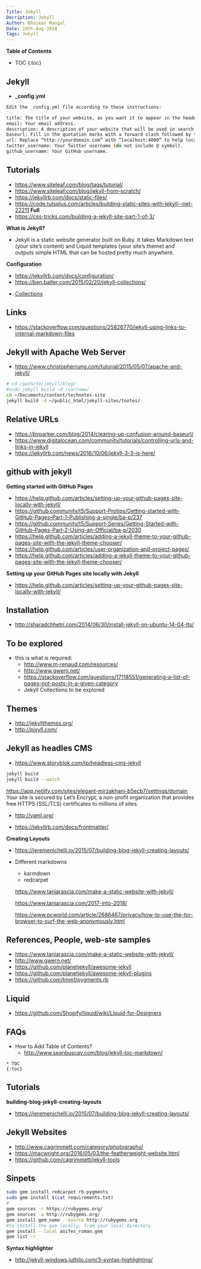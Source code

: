 ```yaml
---
Title: Jekyll
Decription: Jekyll
Author: Bhaskar Mangal
Date: 19th-Aug-2018
Tags: Jekyll
---
```


**Table of Contents**
* TOC
{:toc}

## Jekyll

* **_config.yml**

```bash
Edit the _config.yml file according to these instructions:

title: The title of your website, as you want it to appear in the header of the webpage.
email: Your email address.
description: A description of your website that will be used in search engine results and the site’s RSS feed.
baseurl: Fill in the quotation marks with a forward slash followed by the name of your website folder (e.g. “/JekyllDemo”) to help locate the site at the correct URL.
url: Replace “http://yourdomain.com” with “localhost:4000” to help locate your local version of the site at the correct URL.
twitter_username: Your Twitter username (do not include @ symbol).
github_username: Your GitHub username.
```

## Tutorials
- https://www.siteleaf.com/blog/tags/tutorial/
- https://www.siteleaf.com/blog/jekyll-from-scratch/
- https://jekyllrb.com/docs/static-files/
- https://code.tutsplus.com/articles/building-static-sites-with-jekyll--net-22211
**Full**
- https://css-tricks.com/building-a-jekyll-site-part-1-of-3/

**What is Jekyll?**
- Jekyll is a static website generator built on Ruby. It takes Markdown text (your site’s content) and Liquid templates (your site’s theme) and outputs simple HTML that can be hosted pretty much anywhere.

**Configuration**
- https://jekyllrb.com/docs/configuration/
- https://ben.balter.com/2015/02/20/jekyll-collections/

* [Collections](https://jekyllrb.com/docs/collections/)

## Links
- https://stackoverflow.com/questions/25826770/jekyll-using-links-to-internal-markdown-files


## Jekyll with Apache Web Server
- https://www.christopherrung.com/tutorial/2015/05/07/apache-and-jekyll/
```bash
# cd /path/to/jekyll/blog/
#sudo jekyll build -d /var/www/
cd ~/Documents/content/technotes-site
jekyll build -d ~/public_html/jekyll-sites/tnotes/
```

## Relative URLs
- https://byparker.com/blog/2014/clearing-up-confusion-around-baseurl/
- https://www.digitalocean.com/community/tutorials/controlling-urls-and-links-in-jekyll
- https://jekyllrb.com/news/2016/10/06/jekyll-3-3-is-here/

## github with jekyll
**Getting started with GitHub Pages**
- https://help.github.com/articles/setting-up-your-github-pages-site-locally-with-jekyll/
- https://github.community/t5/Support-Protips/Getting-started-with-GitHub-Pages-Part-1-Publishing-a-single/ba-p/237
- https://github.community/t5/Support-Series/Getting-Started-with-GitHub-Pages-Part-2-Using-an-Official/ba-p/2030
- https://help.github.com/articles/adding-a-jekyll-theme-to-your-github-pages-site-with-the-jekyll-theme-chooser/
- https://help.github.com/articles/user-organization-and-project-pages/
- https://help.github.com/articles/adding-a-jekyll-theme-to-your-github-pages-site-with-the-jekyll-theme-chooser/

**Setting up your GitHub Pages site locally with Jekyll**
- https://help.github.com/articles/setting-up-your-github-pages-site-locally-with-jekyll/

## Installation
* http://sharadchhetri.com/2014/06/30/install-jekyll-on-ubuntu-14-04-lts/

  
## To be explored
- this is what is required:
  * http://www.m-renaud.com/resources/
  * http://www.gwern.net/
  * https://stackoverflow.com/questions/17118551/generating-a-list-of-pages-not-posts-in-a-given-category
  * Jekyll Collections to be explored

## Themes
- http://jekyllthemes.org/
- http://pixyll.com/

## Jekyll as headles CMS
- https://www.storyblok.com/tp/headless-cms-jekyll

```bash
jekyll build
jekyll build --watch
```
https://app.netlify.com/sites/elegant-mirzakhani-b5ecb7/settings/domain
Your site is secured by Let’s Encrypt, a non-profit organization that provides free HTTPS (SSL/TLS) certificates to millions of sites.

- http://yaml.org/

- https://jekyllrb.com/docs/frontmatter/

**Creating Layouts**
- https://jeremenichelli.io/2015/07/building-blog-jekyll-creating-layouts/
- Different markdowns
  * karmdown
  * redcarpet

  https://www.taniarascia.com/make-a-static-website-with-jekyll/

  https://www.taniarascia.com/2017-into-2018/

  https://www.pcworld.com/article/2686467/privacy/how-to-use-the-tor-browser-to-surf-the-web-anonymously.html



## References, People, web-ste samples
- https://www.taniarascia.com/make-a-static-website-with-jekyll/
- http://www.gwern.net/
- https://github.com/planetjekyll/awesome-jekyll
- https://github.com/planetjekyll/awesome-jekyll-plugins
- https://github.com/tmm1/pygments.rb


## Liquid
* https://github.com/Shopify/liquid/wiki/Liquid-for-Designers

## FAQs
* How to Add Table of Contents?
  - http://www.seanbuscay.com/blog/jekyll-toc-markdown/

```pre
* TOC
{:toc}
```

## Tutorials
**building-blog-jekyll-creating-layouts**
* https://jeremenichelli.io/2015/07/building-blog-jekyll-creating-layouts/

## Jekyll Websites
* http://www.cagrimmett.com/category/photography/
* https://macwright.org/2016/05/03/the-featherweight-website.html
* https://github.com/cagrimmett/jekyll-tools


## Sinpets
```bash
sudo gem install redcarpet rb-pygments
sudo gem install $(cat requirements.txt)
#
gem sources -r https://rubygems.org/
gem sources -a http://rubygems.org/
gem install gem_name --source http://rubygems.org
#to install the gem locally, from your local directory.
gem install --local aoifes_roman.gem
gem list -r

```
**Syntax highlighter**
* http://jekyll-windows.juthilo.com/3-syntax-highlighting/